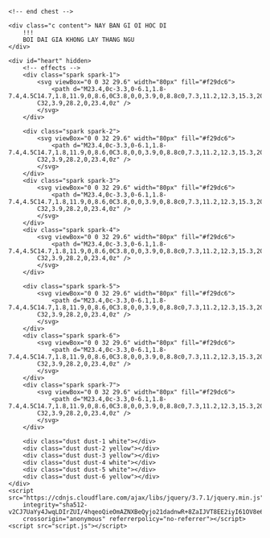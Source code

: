 <!DOCTYPE html>
<html lang="en">

<head>
    <meta charset="UTF-8">
    <meta name="viewport" content="width=device-width, initial-scale=1.0">
    <title>Document</title>
    <link rel="stylesheet" href="style.css">
    <link rel="stylesheet" href="style2.css">
</head>


<body>


    <!-- end chest -->

    <div class="c content"> NAY BAN GI OI HOC DI
        !!!
        BOI DAI GIA KHONG LAY THANG NGU
    </div>

    <div id="heart" hidden>
        <!-- effects -->
        <div class="spark spark-1">
            <svg viewBox="0 0 32 29.6" width="80px" fill="#f29dc6">
                <path d="M23.4,0c-3.3,0-6.1,1.8-7.4,4.5C14.7,1.8,11.9,0,8.6,0C3.8,0,0,3.9,0,8.8c0,7.3,11.2,12.3,15.3,20.5C20.5,21.1,32,15.6,32,8.8
            C32,3.9,28.2,0,23.4,0z" />
            </svg>
        </div>

        <div class="spark spark-2">
            <svg viewBox="0 0 32 29.6" width="80px" fill="#f29dc6">
                <path d="M23.4,0c-3.3,0-6.1,1.8-7.4,4.5C14.7,1.8,11.9,0,8.6,0C3.8,0,0,3.9,0,8.8c0,7.3,11.2,12.3,15.3,20.5C20.5,21.1,32,15.6,32,8.8
            C32,3.9,28.2,0,23.4,0z" />
            </svg>
        </div>
        <div class="spark spark-3">
            <svg viewBox="0 0 32 29.6" width="80px" fill="#f29dc6">
                <path d="M23.4,0c-3.3,0-6.1,1.8-7.4,4.5C14.7,1.8,11.9,0,8.6,0C3.8,0,0,3.9,0,8.8c0,7.3,11.2,12.3,15.3,20.5C20.5,21.1,32,15.6,32,8.8
            C32,3.9,28.2,0,23.4,0z" />
            </svg>
        </div>
        <div class="spark spark-4">
            <svg viewBox="0 0 32 29.6" width="80px" fill="#f29dc6">
                <path d="M23.4,0c-3.3,0-6.1,1.8-7.4,4.5C14.7,1.8,11.9,0,8.6,0C3.8,0,0,3.9,0,8.8c0,7.3,11.2,12.3,15.3,20.5C20.5,21.1,32,15.6,32,8.8
            C32,3.9,28.2,0,23.4,0z" />
            </svg>
        </div>

        <div class="spark spark-5">
            <svg viewBox="0 0 32 29.6" width="80px" fill="#f29dc6">
                <path d="M23.4,0c-3.3,0-6.1,1.8-7.4,4.5C14.7,1.8,11.9,0,8.6,0C3.8,0,0,3.9,0,8.8c0,7.3,11.2,12.3,15.3,20.5C20.5,21.1,32,15.6,32,8.8
            C32,3.9,28.2,0,23.4,0z" />
            </svg>
        </div>
        <div class="spark spark-6">
            <svg viewBox="0 0 32 29.6" width="80px" fill="#f29dc6">
                <path d="M23.4,0c-3.3,0-6.1,1.8-7.4,4.5C14.7,1.8,11.9,0,8.6,0C3.8,0,0,3.9,0,8.8c0,7.3,11.2,12.3,15.3,20.5C20.5,21.1,32,15.6,32,8.8
            C32,3.9,28.2,0,23.4,0z" />
            </svg>
        </div>
        <div class="spark spark-7">
            <svg viewBox="0 0 32 29.6" width="80px" fill="#f29dc6">
                <path d="M23.4,0c-3.3,0-6.1,1.8-7.4,4.5C14.7,1.8,11.9,0,8.6,0C3.8,0,0,3.9,0,8.8c0,7.3,11.2,12.3,15.3,20.5C20.5,21.1,32,15.6,32,8.8
            C32,3.9,28.2,0,23.4,0z" />
            </svg>
        </div>

        <div class="dust dust-1 white"></div>
        <div class="dust dust-2 yellow"></div>
        <div class="dust dust-3 yellow"></div>
        <div class="dust dust-4 white"></div>
        <div class="dust dust-5 white"></div>
        <div class="dust dust-6 yellow"></div>
    </div>
    <script src="https://cdnjs.cloudflare.com/ajax/libs/jquery/3.7.1/jquery.min.js"
        integrity="sha512-v2CJ7UaYy4JwqLDIrZUI/4hqeoQieOmAZNXBeQyjo21dadnwR+8ZaIJVT8EE2iyI61OV8e6M8PP2/4hpQINQ/g=="
        crossorigin="anonymous" referrerpolicy="no-referrer"></script>
    <script src="script.js"></script>
</body>

</html>
